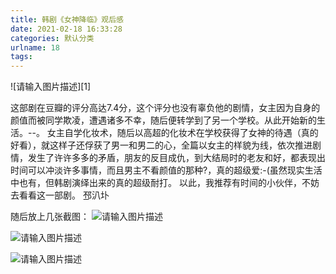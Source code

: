 ```yaml
---
title: 韩剧《女神降临》观后感
date: 2021-02-18 16:33:28
categories: 默认分类
urlname: 18
tags:
---
```

<!--markdown-->![请输入图片描述][1]


   这部剧在豆瓣的评分高达7.4分，这个评分也没有辜负他的剧情，女主因为自身的颜值而被同学欺凌，遭遇诸多不幸，随后便转学到了另一个学校。从此开始新的生活。--。
   女主自学化妆术，随后以高超的化妆术在学校获得了女神的待遇（真的好看），就这样子还俘获了男一和男二的心，全篇以女主的样貌为线，依次推进剧情，发生了许许多多的矛盾，朋友的反目成仇，到大结局时的老友和好，都表现出时间可以冲淡许多事情，而且男主不看颜值的那种?，真的超级爱:-(虽然现实生活中也有，但韩剧演绎出来的真的超级耐打。
   以此，我推荐有时间的小伙伴，不妨去看看这一部剧。     邳汃圤

随后放上几张截图：
![请输入图片描述][2]


![请输入图片描述][3]


![请输入图片描述][4]


  [1]: https://img1.doubanio.com/view/photo/s_ratio_poster/public/p2625047687.webp
  [2]: https://i.loli.net/2021/02/18/ozRL2DXdQGcuCe6.jpg
  [3]: https://i.loli.net/2021/02/18/GDeyo5NSUYshzAF.jpg
  [4]: https://i.loli.net/2021/02/18/DT2vmz3M5X8NxLk.jpg

